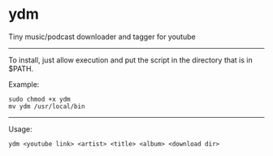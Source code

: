 # ydm

Tiny music/podcast downloader and tagger for youtube

----------

To install, just allow execution and put the script in the directory that is in $PATH.

Example:
```
sudo chmod +x ydm
mv ydm /usr/local/bin
```
----------

Usage: 
```
ydm <youtube link> <artist> <title> <album> <download dir>
```
